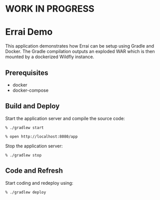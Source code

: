 # WORK IN PROGRESS

# Errai Demo

This application demonstrates how Errai can be setup using Gradle and Docker. 
The Gradle compilation outputs an exploded WAR which is then mounted by a dockerized Wildfly instance.

## Prerequisites

* docker
* docker-compose

## Build and Deploy

Start the application server and compile the source code:

    % ./gradlew start
    
    % open http://localhost:8080/app

Stop the application server:

    % ./gradlew stop

## Code and Refresh

Start coding and redeploy using:

    % ./gradlew deploy

